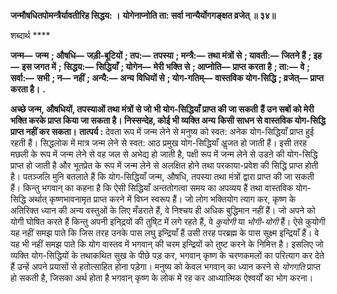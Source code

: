 **जन्मौषधितपोमन्त्रैर्यावतीरिह सिद्धय: ।** **योगेनाप्नोति ता: सर्वा नान्यैर्योगगङ्क्षत व्रजेत् ॥ ३४॥** 

शब्दार्थ **** 

**जन्म—** **जन्म** **; औषधि—** **जड़ी-बूटियों** **; तप:—** **तपस्या** **; मन्त्रै:—** **तथा मंत्रों से** **; यावती:—** **जितने हैं** **; इह—** **इस जगत में** **;** **सिद्धय:—** **सिद्धियाँ** **; योगेन—** **मेरी भक्ति से** **; आप्नोति—** **प्राप्त करता है** **; ता:—** **वे** **; सर्वा:—** **सभी** **; न—** **नहीं** **; अन्यै:—** **अन्य** **विधियों से** **; योग-गतिम्—** **वास्तविक योग-सिद्धि** **; व्रजेत्—** **प्राप्त करता है।** **.** 

**अच्छे जन्म, औषधियों, तपस्याओं तथा मंत्रों से जो भी योग-सिद्धियाँ प्राप्त की जा सकती** **हैं उन सबों को मेरी भक्ति करके प्राप्त किया जा सकता है। निस्सन्देह, कोई भी व्यक्ति अन्य** **किसी साधन से वास्तविक योग-सिद्धि प्राप्त नहीं कर सकता।** **तात्पर्य :** देवता रूप में जन्म लेने से मनुष्य को स्वत: अनेक योग-सिद्धियाँ प्राप्त हुई रहती हैं। सिद्धलोक में मात्र जन्म लेने से स्वत: आठ प्रमुख योग-सिद्धियाँ अॢजत हो जाती हैं। इसी तरह मछली के रूप में जन्म लेने से वह जल से अभेद्य हो जाती है, पक्षी रूप में जन्म लेने से उडऩे की योग-सिद्धि प्राप्त हो जाती है और भूतप्रेत के रूप में जन्म लेने से अलक्षित होने तथा परकाया-प्रवेश की सिद्धि प्राप्त होती है। पतञ्जलि मुनि बतलाते हैं कि योग-सिद्धियाँ जन्म, औषधि, तपस्या तथा मंत्रों द्वारा प्राप्त की जा सकती हैं। किन्तु भगवान् का कहना है कि ऐसी सिद्धियाँ अन्ततोगत्वा समय का अपव्यय हैं तथा वास्तविक योग-सिद्धि अर्थात् कृष्णभावनामृत प्राप्त करने में विघ्न स्वरूप हैं। जो लोग भक्तियोग त्याग कर, कृष्ण के अतिरिक्त ध्यान की अन्य वस्तुओं के लिए मँडराते हैं, वे निश्चय ही अधिक बुद्धिमान नहीं हैं। जो अपने को योगी घोषित करते हैं किन्तु अपनी इनि्द्रयों की तुषि्ट में लगे रहते हैं, वे *कुयोगी* या *भोगी-योगी* हैं। ऐसे कुयोगी यह नहीं समझ पाते कि जिस तरह उनके पास लघु इन्द्रियाँ हैं उसी तरह परब्रह्म के पास सूक्ष्म इन्द्रियाँ हैं। वे यह भी नहीं समझ पाते कि योग वास्तव में भगवान् की चरम इन्द्रियों को तुष्ट करने के निमित्त है। इसलिए जो व्यक्ति योग-सिद्धियों के तथाकथित सुख के पीछे पड़ कर, भगवान् कृष्ण के चरणकमलों का परित्याग कर देते हैं उन्हें अपने प्रयासों से हतोत्साहित होना पड़ेगा। मनुष्य को केवल भगवान् का ध्यान करने से *योगगति* प्राप्त हो सकती है, जिसका अर्थ होता है भगवान् कृष्ण के लोक में रह कर आध्यात्मिक ऐश्वर्यों का भोग करना।  